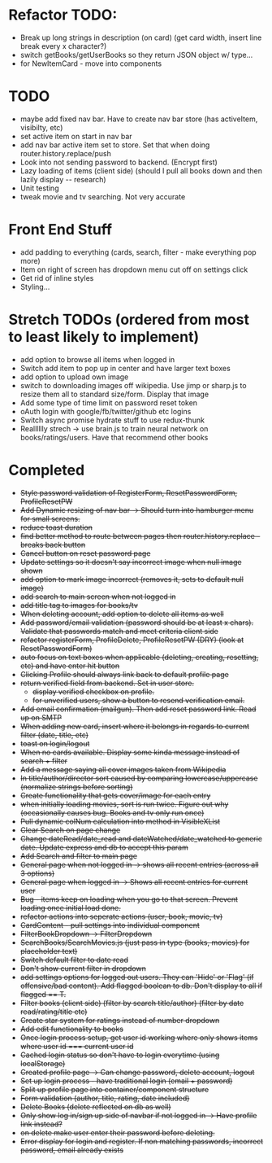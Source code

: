 # Refactor TODO:

* Break up long strings in description (on card) (get card width, insert line break every x character?)
* switch getBooks/getUserBooks so they return JSON object w/ type...
* for NewItemCard - move into components

# TODO

* maybe add fixed nav bar. Have to create nav bar store (has activeItem, visibilty, etc)
* set active item on start in nav bar
* add nav bar active item set to store. Set that when doing router.history.replace/push
* Look into not sending password to backend. (Encrypt first)
* Lazy loading of items (client side) (should I pull all books down and then lazily display -- research)
* Unit testing
* tweak movie and tv searching. Not very accurate

# Front End Stuff

* add padding to everything (cards, search, filter - make everything pop more)
* Item on right of screen has dropdown menu cut off on settings click
* Get rid of inline styles
* Styling...

# Stretch TODOs (ordered from most to least likely to implement)

* add option to browse all items when logged in
* Switch add item to pop up in center and have larger text boxes
* add option to upload own image
* switch to downloading images off wikipedia. Use jimp or sharp.js to resize them all to standard size/form. Display that image
* Add some type of time limit on password reset token
* oAuth login with google/fb/twitter/github etc logins
* Switch async promise hydrate stuff to use redux-thunk
* Realllllly strech -> use brain.js to train neural network on books/ratings/users. Have that recommend other books

# Completed

* ~~Style password validation of RegisterForm, ResetPasswordForm, ProfileResetPW~~
* ~~Add Dynamic resizing of nav bar -> Should turn into hamburger menu for small screens.~~
* ~~reduce toast duration~~
* ~~find better method to route between pages then router.history.replace - breaks back button~~
* ~~Cancel button on reset password page~~
* ~~Update settings so it doesn't say incorrect image when null image shown~~
* ~~add option to mark image incorrect (removes it, sets to default null image)~~
* ~~add search to main screen when not logged in~~
* ~~add title tag to images for books/tv~~
* ~~When deleting account, add option to delete all items as well~~
* ~~Add password/email validation (password should be at least x chars). Validate that passwords match and meet criteria client side~~
* ~~refactor registerForm, ProfileDelete, ProfileResetPW (DRY) (look at ResetPasswordForm)~~
* ~~auto focus on text boxes when applicable (deleting, creating, resetting, etc) and have enter hit button~~
* ~~Clicking Profile should always link back to default profile page~~
* ~~return verified field from backend. Set in user store.~~
  * ~~display verified checkbox on profile.~~
  * ~~for unverified users, show a button to resend verification email.~~
* ~~Add email confirmation (mailgun). Then add reset password link. Read up on SMTP~~
* ~~When adding new card, insert where it belongs in regards to current filter (date, title, etc)~~
* ~~toast on login/logout~~
* ~~When no cards available. Display some kinda message instead of search + filter~~
* ~~Add a message saying all cover images taken from Wikipedia~~
* ~~In title/author/director sort caused by comparing lowercase/uppercase (normalize strings before sorting)~~
* ~~Create functionality that gets cover/image for each entry~~
* ~~when initially loading movies, sort is run twice. Figure out why (occasionally causes bug. Books and tv only run once)~~
* ~~Pull dynamic colNum calculation into method in VisibleXList~~
* ~~Clear Search on page change~~
* ~~Change dateRead/date_read and dateWatched/date_watched to generic date. Update express and db to accept this param~~
* ~~Add Search and filter to main page~~
* ~~General page when not logged in -> shows all recent entries (across all 3 options)~~
* ~~General page when logged in -> Shows all recent entries for current user~~
* ~~Bug - items keep on loading when you go to that screen. Prevent loading once initial load done.~~
* ~~refactor actions into seperate actions (user, book, movie, tv)~~
* ~~CardContent - pull settings into individual component~~
* ~~FilterBookDropdown -> FilterDropdown~~
* ~~SearchBooks/SearchMovies.js (just pass in type (books, movies) for placeholder text)~~
* ~~Switch default filter to date read~~
* ~~Don't show current filter in dropdown~~
* ~~add settings options for logged out users. They can 'Hide' or 'Flag' (if offensive/bad content). Add flagged boolean to db. Don't display to all if flagged == T.~~
* ~~Filter books (client side) (filter by search title/author) (filter by date read/rating/title etc)~~
* ~~Create star system for ratings instead of number dropdown~~
* ~~Add edit functionality to books~~
* ~~Once login process setup, get user id working where only shows items where user id === current user id~~
* ~~Cached login status so don't have to login everytime (using localStorage)~~
* ~~Created profile page -> Can change password, delete account, logout~~
* ~~Set up login process - have traditional login (email + password)~~
* ~~Split up profile page into container/component structure~~
* ~~Form validation (author, title, rating, date included)~~
* ~~Delete Books (delete reflected on db as well)~~
* ~~Only show log in/sign up side of navbar if not logged in -> Have profile link instead?~~
* ~~on delete make user enter their password before deleting.~~
* ~~Error display for login and register. If non matching passwords, incorrect password, email already exists~~
